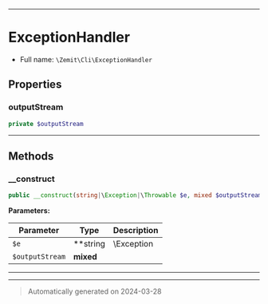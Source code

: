 ***

# ExceptionHandler





* Full name: `\Zemit\Cli\ExceptionHandler`



## Properties


### outputStream



```php
private $outputStream
```






***

## Methods


### __construct



```php
public __construct(string|\Exception|\Throwable $e, mixed $outputStream = STDERR): mixed
```








**Parameters:**

| Parameter | Type | Description |
|-----------|------|-------------|
| `$e` | **string|\Exception|\Throwable** |  |
| `$outputStream` | **mixed** |  |





***


***
> Automatically generated on 2024-03-28
